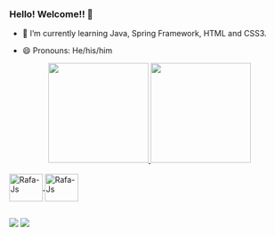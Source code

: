 ### Hello! Welcome!! 👋





- 🌱 I’m currently learning Java, Spring Framework, HTML and CSS3.



- 😄 Pronouns: He/his/him



<div align="center">
  <a href="https://github.com/rafaballerini">
  <img height="180em" src="https://github-readme-stats.vercel.app/api?username=RenanBilhan&show_icons=true&theme=algolia&include_all_commits=true&count_private=true"/>
  <img height="180em" src="https://github-readme-stats.vercel.app/api/top-langs/?username=RenanBilhan&layout=compact&langs_count=7&theme=algolia"/>
</div>
  
<div style="display: inline_block"><br>
  <img align="center" alt="Rafa-Js" height="50" width="60" src="https://cdn.jsdelivr.net/gh/devicons/devicon/icons/java/java-original.svg">  
  <img align="center" alt="Rafa-Js" height="50" width="60" src="https://cdn.jsdelivr.net/gh/devicons/devicon/icons/spring/spring-original-wordmark.svg">
</div>
  
  ##
  
<div>
  <a href = "mailto:renan.bilhan@hotmail.com"><img src="https://img.shields.io/badge/-Gmail-%23333?style=for-the-badge&logo=gmail&logoColor=white" target="_blank"></a>
  <a href="https://www.linkedin.com/in/renan-bilhan-de-freitas-671a476b" target="_blank"><img src="https://img.shields.io/badge/-LinkedIn-%230077B5?style=for-the-badge&logo=linkedin&logoColor=white" target="_blank"></a> 
</div>

